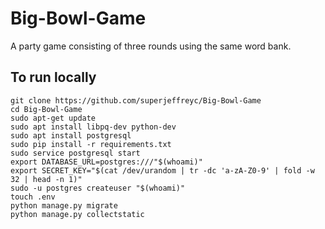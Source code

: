 # Big-Bowl-Game
A party game consisting of three rounds using the same word bank.

## To run locally

```
git clone https://github.com/superjeffreyc/Big-Bowl-Game
cd Big-Bowl-Game
sudo apt-get update
sudo apt install libpq-dev python-dev
sudo apt install postgresql
sudo pip install -r requirements.txt
sudo service postgresql start
export DATABASE_URL=postgres:///"$(whoami)"
export SECRET_KEY="$(cat /dev/urandom | tr -dc 'a-zA-Z0-9' | fold -w 32 | head -n 1)"
sudo -u postgres createuser "$(whoami)"
touch .env
python manage.py migrate
python manage.py collectstatic
```
